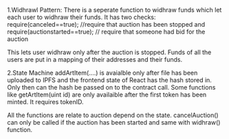 1.Widhrawl Pattern:
There is a seperate function to widhraw funds which let each user to widhraw their funds. It has two checks:
require(canceled==true);  //require that auction has been stopped
and
require(auctionstarted==true); // require that someone had bid for the auction

This lets user widhraw only after the auction is stopped. Funds of all the users are put in a mapping of their addresses and their funds.

2.State Machine
addArtItem(....) is avaialble only after file has been uploaded to IPFS and the frontend state of React has the hash stored in. Only then can the hash be passed on to the contract call.
Some functions like getArtItem(uint id) are only availaible after the first token has been minted. It requires tokenID. 

All the functions are relate to auction depend on the state. cancelAuction() can only be called if the auction has been started and same with widhraw() function. 

